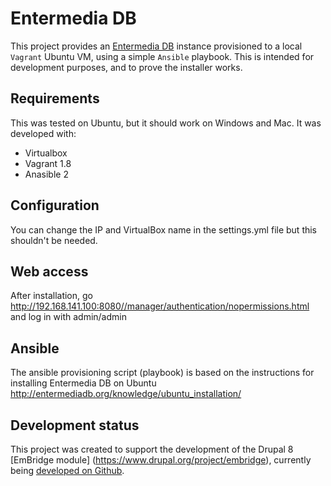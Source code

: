 # Entermedia DB
This project provides an [Entermedia DB](http://entermediadb.org/) instance provisioned to a local `Vagrant` Ubuntu VM, using a simple `Ansible` playbook. This is intended for development purposes, and to prove the installer works.

## Requirements
This was tested on Ubuntu, but it should work on Windows and Mac. It was developed with:
* Virtualbox
* Vagrant 1.8
* Anasible 2

## Configuration
You can change the IP and VirtualBox name in the settings.yml file but this shouldn't be needed.

## Web access
After installation, go http://192.168.141.100:8080//manager/authentication/nopermissions.html and log in with admin/admin

## Ansible
The ansible provisioning script (playbook) is based on the instructions for installing Entermedia DB on Ubuntu http://entermediadb.org/knowledge/ubuntu_installation/

## Development status
This project was created to support the development of the Drupal 8 [EmBridge module] (https://www.drupal.org/project/embridge), currently being [developed on Github](https://github.com/acbramley/embridge).
